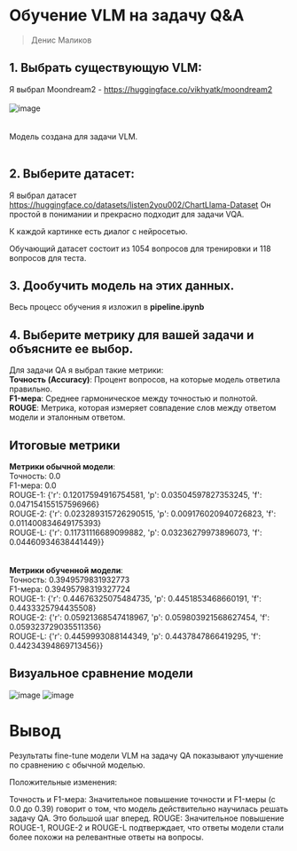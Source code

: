 # Обучение VLM на задачу Q&A
> Денис Маликов

## 1. Выбрать существующую VLM:
   Я выбрал Moondream2 - https://huggingface.co/vikhyatk/moondream2
   <br/><br/>
   ![image](https://github.com/user-attachments/assets/8ee84a67-3e86-4352-a0f3-5b82ff791722)    
   <br/><br/>
   Модель создана для задачи VLM.
   <br/><br/>
## 2. Выберите датасет:
Я выбрал датасет https://huggingface.co/datasets/listen2you002/ChartLlama-Dataset
Он простой в понимании и прекрасно подходит для задачи VQA.
 
К каждой картинке есть диалог с нейросетью.

Обучающий датасет состоит из 1054 вопросов для тренировки и 118 вопросов для теста.

## 3. Дообучить модель на этих данных. 
Весь процесс обучения я изложил в **pipeline.ipynb**

## 4. Выберите метрику для вашей задачи и объясните ее выбор.
Для задачи QA я выбрал такие метрики:     
**Точность (Accuracy)**: Процент вопросов, на которые модель ответила правильно.    
**F1-мера**: Среднее гармоническое между точностью и полнотой.    
**ROUGE**: Метрика, которая измеряет совпадение слов между ответом модели и эталонным ответом.    

## Итоговые метрики

**Метрики обычной модели**:    
Точность: 0.0    
F1-мера: 0.0       
ROUGE-1: {'r': 0.12017594916754581, 'p': 0.03504597827353245, 'f': 0.047154155157596966}      
ROUGE-2: {'r': 0.023289315726290515, 'p': 0.009176020940726823, 'f': 0.011400834649175393}      
ROUGE-L: {'r': 0.11731116689099882, 'p': 0.03236279973896073, 'f': 0.04460934638441449}}      
<br/>
<br/>
**Метрики обученной модели**:    
Точность: 0.3949579831932773      
F1-мера: 0.39495798319327724      
ROUGE-1: {'r': 0.44676325075484735, 'p': 0.4451853468660191, 'f': 0.4433325794435508}        
ROUGE-2: {'r': 0.05921368547418967, 'p': 0.059803921568627454, 'f': 0.059323729035511356}      
ROUGE-L: {'r': 0.4459993088144349, 'p': 0.4437847866419295, 'f': 0.44234394869713456}}  
## Визуальное сравнение модели
![image](https://github.com/user-attachments/assets/b88b99ce-fa79-4b6b-943a-8257bd34253b)
![image](https://github.com/user-attachments/assets/c83adbe6-8f87-410f-9410-e4fd25ba3069)


# Вывод
Результаты fine-tune модели VLM на задачу QA показывают улучшение по сравнению с обычной моделью. 

Положительные изменения:

Точность и F1-мера: Значительное повышение точности и F1-меры (с 0.0 до 0.39) говорит о том, что модель действительно научилась решать задачу QA. Это большой шаг вперед.
ROUGE: Значительное повышение ROUGE-1, ROUGE-2 и ROUGE-L подтверждает, что ответы модели стали более похожи на релевантные ответы на вопросы.
